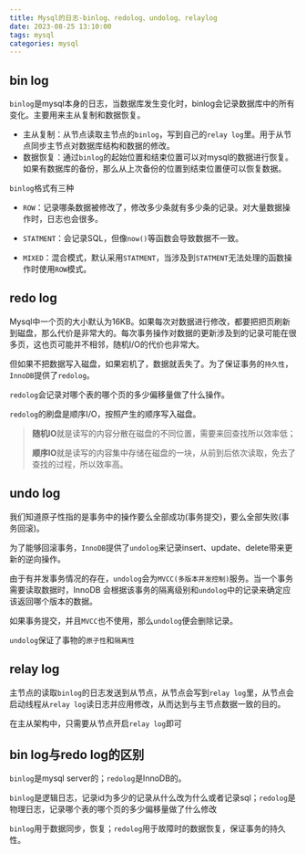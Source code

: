 ```yaml
---
title: Mysql的日志-binlog、redolog、undolog、relaylog
date: 2023-08-25 13:10:00
tags: mysql
categories: mysql
---
```


## bin log

`binlog`是mysql本身的日志，当数据库发生变化时，binlog会记录数据库中的所有变化。主要用来主从复制和数据恢复。

+ 主从复制：从节点读取主节点的`binlog`，写到自己的`relay log`里。用于从节点同步主节点对数据库结构和数据的修改。
+ 数据恢复：通过`binlog`的起始位置和结束位置可以对mysql的数据进行恢复。如果有数据库的备份，那么从上次备份的位置到结束位置便可以恢复数据。

`binlog`格式有三种

+ `ROW`：记录哪条数据被修改了，修改多少条就有多少条的记录。对大量数据操作时，日志也会很多。

+ `STATMENT`：会记录SQL，但像`now()`等函数会导致数据不一致。

+ `MIXED`：混合模式，默认采用`STATMENT`，当涉及到`STATMENT`无法处理的函数操作时使用`ROW`模式。

## redo log

Mysql中一个页的大小默认为16KB。如果每次对数据进行修改，都要把把页刷新到磁盘，那么代价是非常大的。每次事务操作对数据的更新涉及到的记录可能在很多页，这也页可能并不相邻，随机I/O的代价也非常大。

但如果不把数据写入磁盘，如果宕机了，数据就丢失了。为了保证事务的`持久性`，`InnoDB`提供了`redolog`。

`redolog`会记录对哪个表的哪个页的多少偏移量做了什么操作。

`redolog`的刷盘是顺序I/O，按照产生的顺序写入磁盘。

> **随机IO**就是读写的内容分散在磁盘的不同位置，需要来回查找所以效率低；
> 
> **顺序IO**就是读写的内容集中存储在磁盘的一块，从前到后依次读取，免去了查找的过程，所以效率高。

## undo log

我们知道原子性指的是事务中的操作要么全部成功(事务提交)，要么全部失败(事务回滚)。

为了能够回滚事务，`InnoDB`提供了`undolog`来记录insert、update、delete带来更新的逆向操作。

由于有并发事务情况的存在，`undolog`会为`MVCC(多版本并发控制)`服务。当一个事务需要读取数据时，InnoDB 会根据该事务的隔离级别和`undolog`中的记录来确定应该返回哪个版本的数据。

如果事务提交，并且`MVCC`也不使用，那么`undolog`便会删除记录。

`undolog`保证了事物的`原子性`和`隔离性`

## relay log

主节点的读取`binlog`的日志发送到从节点，从节点会写到`relay log`里，从节点会启动线程从`relay log`读日志并应用修改，从而达到与主节点数据一致的目的。

在主从架构中，只需要从节点开启`relay log`即可

## bin log与redo log的区别

`binlog`是mysql server的；`redolog`是InnoDB的。

`binlog`是逻辑日志，记录id为多少的记录从什么改为什么或者记录sql；`redolog`是物理日志，记录哪个表的哪个页的多少偏移量做了什么修改

`binlog`用于数据同步，恢复；`redolog`用于故障时的数据恢复，保证事务的持久性。



